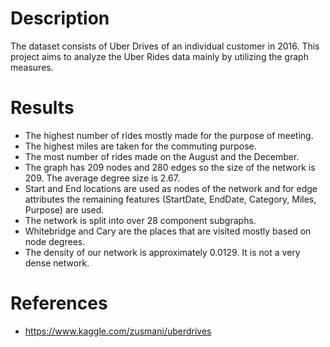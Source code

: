 # Description

The dataset consists of Uber Drives of an individual customer in 2016. This project aims to analyze the Uber Rides data mainly by utilizing the graph measures.

# Results

* The highest number of rides mostly made for the purpose of meeting.
* The highest miles are taken for the commuting purpose.
* The most number of rides made on the August and the December.
* The graph has 209 nodes and 280 edges so the size of the network is 209. The average degree size is 2.67.
* Start and End locations are used as nodes of the network and for edge attributes the remaining features (StartDate, EndDate, Category, Miles, Purpose) are used.
* The network is split into over 28 component subgraphs.
* Whitebridge and Cary are the places that are visited mostly based on node degrees.
* The density of our network is approximately 0.0129. It is  not a very dense network.

# References

* https://www.kaggle.com/zusmani/uberdrives

